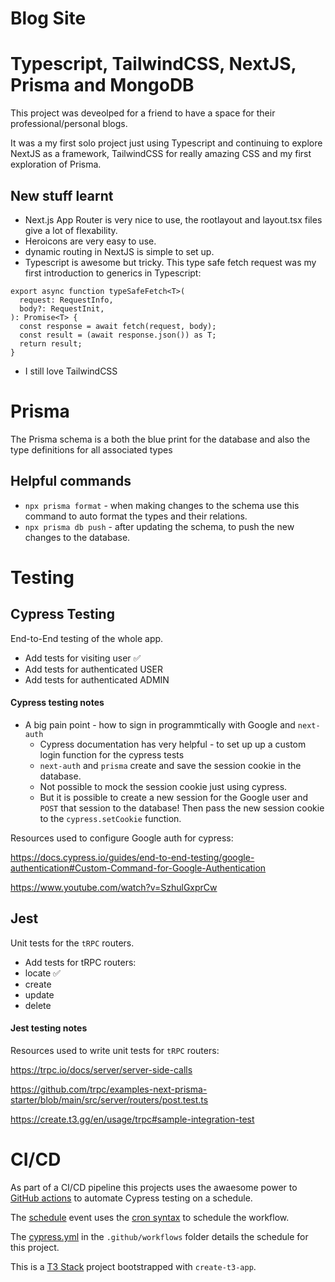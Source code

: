 # Blog Site

# Typescript, TailwindCSS, NextJS, Prisma and MongoDB

This project was deveolped for a friend to have a space for their professional/personal blogs.

It was a my first solo project just using Typescript and continuing to explore NextJS as a framework, TailwindCSS for really amazing CSS and my first exploration of Prisma.

## New stuff learnt
* Next.js App Router is very nice to use, the rootlayout and layout.tsx files give a lot of flexability. 
* Heroicons are very easy to use.
* dynamic routing in NextJS is simple to set up.
* Typescript is awesome but tricky. This type safe fetch request was my first introduction to generics in Typescript:
```tsx
export async function typeSafeFetch<T>(
  request: RequestInfo,
  body?: RequestInit,
): Promise<T> {
  const response = await fetch(request, body);
  const result = (await response.json()) as T;
  return result;
}
```
* I still love TailwindCSS

# Prisma

The Prisma schema is a both the blue print for the database and also the type definitions for all associated types

## Helpful commands
* `npx prisma format` - when making changes to the schema use this command to auto format the types and their relations.
* `npx prisma db push` - after updating the schema, to push the new changes to the database.

# Testing

## Cypress Testing

End-to-End testing of the whole app.

* Add tests for visiting user ✅
* Add tests for authenticated USER
* Add tests for authenticated ADMIN

#### Cypress testing notes

* A big pain point - how to sign in programmtically with Google and `next-auth`
  * Cypress documentation has very helpful - to set up up a custom login function for the cypress tests
  * `next-auth` and `prisma` create and save the session cookie in the database.
  * Not possible to mock the session cookie just using cypress.
  * But it is possible to create a new session for the Google user and `POST` that session to the database! Then pass the new session cookie to the `cypress.setCookie` function.


Resources used to configure Google auth for cypress:

https://docs.cypress.io/guides/end-to-end-testing/google-authentication#Custom-Command-for-Google-Authentication

https://www.youtube.com/watch?v=SzhulGxprCw

## Jest

Unit tests for the `tRPC` routers.

* Add tests for tRPC routers:
* locate ✅
* create
* update 
* delete

#### Jest testing notes

Resources used to write unit tests for `tRPC` routers:

https://trpc.io/docs/server/server-side-calls 

https://github.com/trpc/examples-next-prisma-starter/blob/main/src/server/routers/post.test.ts

https://create.t3.gg/en/usage/trpc#sample-integration-test

# CI/CD

As part of a CI/CD pipeline this projects uses the awaesome power to [GitHub actions](https://docs.github.com/en/actions) to automate Cypress testing on a schedule.

The [schedule](https://docs.github.com/en/actions/using-workflows/events-that-trigger-workflows#schedule) event uses the [cron syntax](https://pubs.opengroup.org/onlinepubs/9699919799/utilities/crontab.html#tag_20_25_07) to schedule the workflow. 

The [cypress.yml](https://github.com/AliMcG/app-router-blog/blob/main/.github/workflows/cypress.yml) in the `.github/workflows` folder details the schedule for this project.










This is a [T3 Stack](https://create.t3.gg/) project bootstrapped with `create-t3-app`.